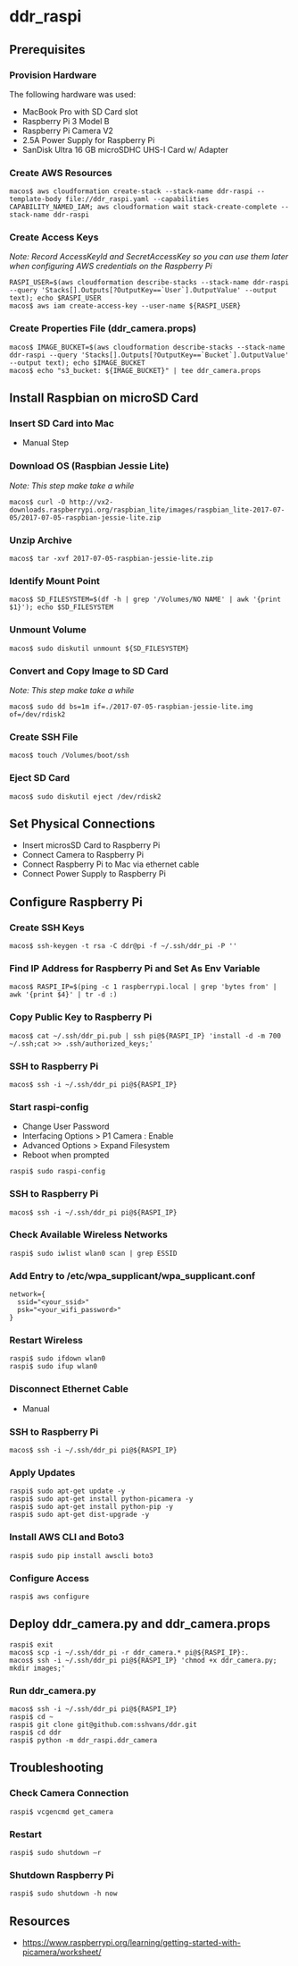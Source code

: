 # ddr_raspi

## Prerequisites

### Provision Hardware
The following hardware was used:

- MacBook Pro with SD Card slot
- Raspberry Pi 3 Model B
- Raspberry Pi Camera V2
- 2.5A Power Supply for Raspberry Pi
- SanDisk Ultra 16 GB microSDHC UHS-I Card w/ Adapter

### Create AWS Resources

```
macos$ aws cloudformation create-stack --stack-name ddr-raspi --template-body file://ddr_raspi.yaml --capabilities CAPABILITY_NAMED_IAM; aws cloudformation wait stack-create-complete --stack-name ddr-raspi
```

### Create Access Keys
*Note: Record AccessKeyId and SecretAccessKey so you can use them later when configuring AWS credentials on the Raspberry Pi*

```
RASPI_USER=$(aws cloudformation describe-stacks --stack-name ddr-raspi --query 'Stacks[].Outputs[?OutputKey==`User`].OutputValue' --output text); echo $RASPI_USER
macos$ aws iam create-access-key --user-name ${RASPI_USER}
```

### Create Properties File (ddr_camera.props)
```
macos$ IMAGE_BUCKET=$(aws cloudformation describe-stacks --stack-name ddr-raspi --query 'Stacks[].Outputs[?OutputKey==`Bucket`].OutputValue' --output text); echo $IMAGE_BUCKET
macos$ echo "s3_bucket: ${IMAGE_BUCKET}" | tee ddr_camera.props
```


## Install Raspbian on microSD Card

### Insert SD Card into Mac
- Manual Step

### Download OS (Raspbian Jessie Lite)
*Note: This step make take a while*
```
macos$ curl -O http://vx2-downloads.raspberrypi.org/raspbian_lite/images/raspbian_lite-2017-07-05/2017-07-05-raspbian-jessie-lite.zip
```

### Unzip Archive
```
macos$ tar -xvf 2017-07-05-raspbian-jessie-lite.zip
```

### Identify Mount Point
```
macos$ SD_FILESYSTEM=$(df -h | grep '/Volumes/NO NAME' | awk '{print $1}'); echo $SD_FILESYSTEM
```

### Unmount Volume
```
macos$ sudo diskutil unmount ${SD_FILESYSTEM}
``` 

### Convert and Copy Image to SD Card
*Note: This step make take a while*
```
macos$ sudo dd bs=1m if=./2017-07-05-raspbian-jessie-lite.img of=/dev/rdisk2
```
### Create SSH File
```
macos$ touch /Volumes/boot/ssh
```

### Eject SD Card
```
macos$ sudo diskutil eject /dev/rdisk2
```


## Set Physical Connections
- Insert microsSD Card to Raspberry Pi
- Connect Camera to Raspberry Pi
- Connect Raspberry Pi to Mac via ethernet cable
- Connect Power Supply to Raspberry Pi

## Configure Raspberry Pi
### Create SSH Keys
```
macos$ ssh-keygen -t rsa -C ddr@pi -f ~/.ssh/ddr_pi -P ''
```

### Find IP Address for Raspberry Pi and Set As Env Variable
```
macos$ RASPI_IP=$(ping -c 1 raspberrypi.local | grep 'bytes from' | awk '{print $4}' | tr -d :)
```

### Copy Public Key to Raspberry Pi
```
macos$ cat ~/.ssh/ddr_pi.pub | ssh pi@${RASPI_IP} 'install -d -m 700 ~/.ssh;cat >> .ssh/authorized_keys;'
```

### SSH to Raspberry Pi
```
macos$ ssh -i ~/.ssh/ddr_pi pi@${RASPI_IP}
```

### Start raspi-config 
- Change User Password
- Interfacing Options > P1 Camera : Enable
- Advanced Options > Expand Filesystem
- Reboot when prompted

```
raspi$ sudo raspi-config
```

### SSH to Raspberry Pi
```
macos$ ssh -i ~/.ssh/ddr_pi pi@${RASPI_IP}
```

### Check Available Wireless Networks
```
raspi$ sudo iwlist wlan0 scan | grep ESSID
```

### Add Entry to /etc/wpa_supplicant/wpa_supplicant.conf
```
network={
  ssid="<your_ssid>"
  psk="<your_wifi_password>"
}
```

### Restart Wireless
```
raspi$ sudo ifdown wlan0
raspi$ sudo ifup wlan0
```

### Disconnect Ethernet Cable
- Manual

### SSH to Raspberry Pi

```
macos$ ssh -i ~/.ssh/ddr_pi pi@${RASPI_IP}
```

### Apply Updates
```
raspi$ sudo apt-get update -y
raspi$ sudo apt-get install python-picamera -y
raspi$ sudo apt-get install python-pip -y
raspi$ sudo apt-get dist-upgrade -y
```

### Install AWS CLI and Boto3
```
raspi$ sudo pip install awscli boto3
```

### Configure Access
```
raspi$ aws configure
```

## Deploy ddr_camera.py and ddr_camera.props
```
raspi$ exit
macos$ scp -i ~/.ssh/ddr_pi -r ddr_camera.* pi@${RASPI_IP}:.
macos$ ssh -i ~/.ssh/ddr_pi pi@${RASPI_IP} 'chmod +x ddr_camera.py; mkdir images;'
```

### Run ddr_camera.py
```
macos$ ssh -i ~/.ssh/ddr_pi pi@${RASPI_IP}
raspi$ cd ~
raspi$ git clone git@github.com:sshvans/ddr.git
raspi$ cd ddr
raspi$ python -m ddr_raspi.ddr_camera
```

## Troubleshooting

### Check Camera Connection
```
raspi$ vcgencmd get_camera
```

### Restart
```
raspi$ sudo shutdown –r
```

### Shutdown Raspberry Pi
```
raspi$ sudo shutdown -h now
```

## Resources
- https://www.raspberrypi.org/learning/getting-started-with-picamera/worksheet/
